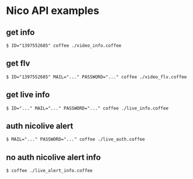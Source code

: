 # Nico API examples

## get info

```
$ ID="1397552685" coffee ./video_info.coffee
```

## get flv

```
$ ID="1397552685" MAIL="..." PASSWORD="..." coffee ./video_flv.coffee
```

## get live info

```
$ ID="..." MAIL="..." PASSWORD="..." coffee ./live_info.coffee
```

## auth nicolive alert

```
$ MAIL="..." PASSWORD="..." coffee ./live_auth.coffee
```

## no auth nicolive alert info

```
$ coffee ./live_alert_info.coffee
```
